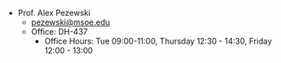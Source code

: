 - Prof. Alex Pezewski
	- pezewski@msoe.edu
	- Office: DH-437
		- Office Hours: Tue 09:00-11:00, Thursday 12:30 - 14:30, Friday 12:00 - 13:00
